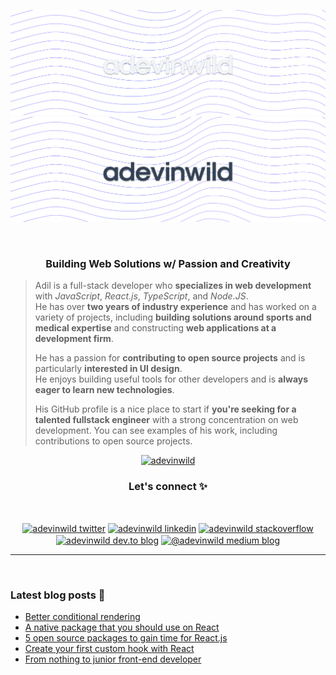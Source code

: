 ![dark](./images/banner@1x.png#gh-dark-mode-only)
![light](./images/banner-dark@1x.png#gh-light-mode-only)

<br />

<h3 align="center"><b>Building Web Solutions w/ Passion and Creativity</b></h3>

<blockquote>
<p> 
Adil is a full-stack developer who <b>specializes in web development</b> with <em>JavaScript</em>, <em>React.js</em>, <em>TypeScript</em>, and <em>Node.JS</em>. <br />
He has over <b>two years of industry experience</b> and has worked on a variety of projects, including <b>building solutions around sports and medical expertise</b> and constructing <b>web applications at a development firm</b>.
</p>

<p>
He has a passion for <b>contributing to open source projects</b> and is particularly <b>interested in UI design</b>. <br/> 
He enjoys building useful tools for other developers and is <b>always eager to learn new technologies</b>.
</p>

<p>
His GitHub profile is a nice place to start if <b>you're seeking for a talented fullstack engineer</b> with a strong concentration on web development.
You can see examples of his work, including contributions to open source projects.
</p>
</blockquote>
<p align="center"> <a href="https://twitter.com/adevinwild" target="blank"><img src="https://img.shields.io/twitter/follow/adevinwild?logo=twitter&style=for-the-badge" alt="adevinwild" /></a> </p>
<h3  align="center">
    <b>
      Let's connect ✨
    </b>
</h3>

<br/>

<p align="center">
    <a href="https://twitter.com/adevinwild" target="_blank"><img align="center" src="https://raw.githubusercontent.com/rahuldkjain/github-profile-readme-generator/master/src/images/icons/Social/twitter.svg" alt="adevinwild twitter" height="30" width="40" /></a>
    <a href="https://www.linkedin.com/in/adil-basri-930338233/" target="_blank"><img align="center" src="https://raw.githubusercontent.com/rahuldkjain/github-profile-readme-generator/888aff31e1d26dd2a6acf6afebbc34970aeb0118/src/images/icons/Social/linked-in-alt.svg" alt="adevinwild linkedin" height="30" width="40" /></a>
    <a href="https://stackoverflow.com/users/15568297" target="blank"><img align="center" src="https://raw.githubusercontent.com/rahuldkjain/github-profile-readme-generator/master/src/images/icons/Social/stack-overflow.svg" alt="adevinwild stackoverflow" height="30" width="40" /></a>
    <a href="https://dev.to/adevinwild" target="_blank"><img align="center" src="https://www.vectorlogo.zone/logos/devto/devto-icon.svg" alt="adevinwild dev.to blog" height="30" width="40" /></a>
    <a href="https://medium.com/@adevinwild" target="_blank"><img align="center" src="https://raw.githubusercontent.com/rahuldkjain/github-profile-readme-generator/master/src/images/icons/Social/medium.svg" alt="@adevinwild medium blog" height="30" width="40" /></a>
</p>
<hr />
<br/>

<h3  align="left">
    <b>
      Latest blog posts 📰
    </b>
</h3>

<!-- BLOG-POST-LIST:START -->
- [Better conditional rendering](https://medium.com/@adevinwild/better-conditional-rendering-87dd055fa68f?source=rss-2fdeced75485------2)
- [A native package that you should use on React](https://towardsdev.com/a-native-package-that-you-should-use-on-react-7181f3c31040?source=rss-2fdeced75485------2)
- [5 open source packages to gain time for React.js](https://towardsdev.com/5-open-source-packages-to-gain-time-for-react-js-2a3241f90a74?source=rss-2fdeced75485------2)
- [Create your first custom hook with React](https://medium.com/@adevinwild/create-your-first-custom-hook-with-react-5f8a8fe141d5?source=rss-2fdeced75485------2)
- [From nothing to junior front-end developer](https://medium.com/@adevinwild/from-nothing-to-junior-front-end-developer-54b1eab9548a?source=rss-2fdeced75485------2)
<!-- BLOG-POST-LIST:END -->

<br/>
